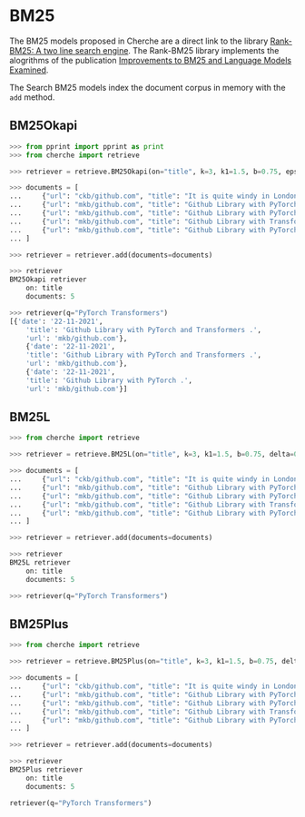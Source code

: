 # BM25

The BM25 models proposed in Cherche are a direct link to the library [Rank-BM25: A two line search engine](https://github.com/dorianbrown/rank_bm25). The Rank-BM25 library implements the alogrithms of the publication [Improvements to BM25 and Language Models Examined](http://www.cs.otago.ac.nz/homepages/andrew/papers/2014-2.pdf).

The Search BM25 models index the document corpus in memory with the `add` method.

## BM25Okapi

```python
>>> from pprint import pprint as print
>>> from cherche import retrieve

>>> retriever = retrieve.BM25Okapi(on="title", k=3, k1=1.5, b=0.75, epsilon=0.25)

>>> documents = [
...     {"url": "ckb/github.com", "title": "It is quite windy in London.", "date": "10-11-2021"},
...     {"url": "mkb/github.com", "title": "Github Library with PyTorch and Transformers .", "date": "22-11-2021"},
...     {"url": "mkb/github.com", "title": "Github Library with PyTorch .", "date": "22-11-2021"},
...     {"url": "mkb/github.com", "title": "Github Library with Transformers .", "date": "22-11-2021"},
...     {"url": "mkb/github.com", "title": "Github Library with PyTorch and Transformers .", "date": "22-11-2021"},
... ]

>>> retriever = retriever.add(documents=documents)

>>> retriever
BM25Okapi retriever
    on: title
    documents: 5

>>> retriever(q="PyTorch Transformers")
[{'date': '22-11-2021',
    'title': 'Github Library with PyTorch and Transformers .',
    'url': 'mkb/github.com'},
    {'date': '22-11-2021',
    'title': 'Github Library with PyTorch and Transformers .',
    'url': 'mkb/github.com'},
    {'date': '22-11-2021',
    'title': 'Github Library with PyTorch .',
    'url': 'mkb/github.com'}]
```

## BM25L

```python
>>> from cherche import retrieve

>>> retriever = retrieve.BM25L(on="title", k=3, k1=1.5, b=0.75, delta=0.5)

>>> documents = [
...     {"url": "ckb/github.com", "title": "It is quite windy in London.", "date": "10-11-2021"},
...     {"url": "mkb/github.com", "title": "Github Library with PyTorch and Transformers .", "date": "22-11-2021"},
...     {"url": "mkb/github.com", "title": "Github Library with PyTorch .", "date": "22-11-2021"},
...     {"url": "mkb/github.com", "title": "Github Library with Transformers .", "date": "22-11-2021"},
...     {"url": "mkb/github.com", "title": "Github Library with PyTorch and Transformers .", "date": "22-11-2021"},
... ]

>>> retriever = retriever.add(documents=documents)

>>> retriever
BM25L retriever
    on: title
    documents: 5

>>> retriever(q="PyTorch Transformers")
```

## BM25Plus

```python
>>> from cherche import retrieve

>>> retriever = retrieve.BM25Plus(on="title", k=3, k1=1.5, b=0.75, delta=0.5)

>>> documents = [
...     {"url": "ckb/github.com", "title": "It is quite windy in London.", "date": "10-11-2021"},
...     {"url": "mkb/github.com", "title": "Github Library with PyTorch and Transformers .", "date": "22-11-2021"},
...     {"url": "mkb/github.com", "title": "Github Library with PyTorch .", "date": "22-11-2021"},
...     {"url": "mkb/github.com", "title": "Github Library with Transformers .", "date": "22-11-2021"},
...     {"url": "mkb/github.com", "title": "Github Library with PyTorch and Transformers .", "date": "22-11-2021"},
... ]

>>> retriever = retriever.add(documents=documents)

>>> retriever
BM25Plus retriever
    on: title
    documents: 5

retriever(q="PyTorch Transformers")
```
